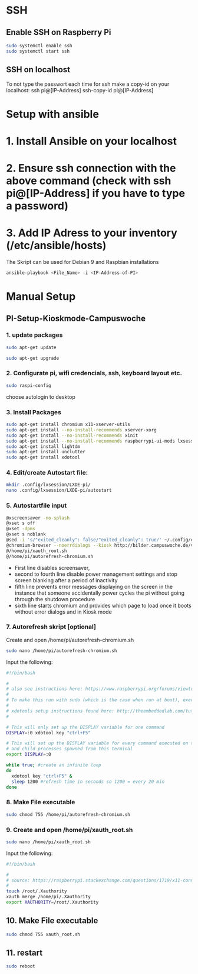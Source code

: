 
# SSH
## Enable SSH on Raspberry Pi
```bash
sudo systemctl enable ssh
sudo systemctl start ssh
```

## SSH on localhost
To not type the passwort each time for ssh make a copy-id on your localhost:
ssh pi@[IP-Address]
ssh-copy-id pi@[IP-Address]

# Setup with ansible

# 1. Install Ansible on your localhost
# 2. Ensure ssh connection with the above command (check with ssh pi@[IP-Address] if you have to type a password)
# 3. Add IP Adress to your inventory (/etc/ansible/hosts)

The Skript can be used for Debian 9 and Raspbian installations 
```bash
ansible-playbook <File_Name> -i <IP-Address-of-PI>
```

# Manual Setup

## PI-Setup-Kioskmode-Campuswoche

### 1.  update packages

```bash
sudo apt-get update

sudo apt-get upgrade
```


### 2.  Configurate pi, wifi credencials, ssh, keyboard layout etc.
```bash
sudo raspi-config
```
choose autologin to desktop

### 3. Install Packages

```bash
sudo apt-get install chromium x11-xserver-utils
sudo apt-get install --no-install-recommends xserver-xorg
sudo apt-get install --no-install-recommends xinit
sudo apt-get install --no-install-recommends raspberrypi-ui-mods lxsession
sudo apt-get install lightdm
sudo apt-get install unclutter
sudo apt-get install xdotool
```

### 4. Edit/create Autostart file:
```bash
mkdir .config/lxsession/LXDE-pi/
nano .config/lxsession/LXDE-pi/autostart
```

### 5. Autostartfile input
```bash
@xscreensaver -no-splash
@xset s off
@xset -dpms
@xset s noblank
@sed -i 's/"exited_cleanly": false/"exited_cleanly": true/' ~/.config/chromium/Default/Preferences
@chromium-browser --noerrdialogs --kiosk http://bilder.campuswoche.de/viewer --incognito
@/home/pi/xauth_root.sh
@/home/pi/autorefresh-chromium.sh
```

* First line disables screensaver,
* second to fourth line disable power management settings and stop screen blanking after a period of inactivity 
* fifth line prevents error messages displaying on the screen in the instance that someone accidentally power cycles the pi without going through the shutdown procedure
* sixth line starts chromium and provides which page to load once it boots without error dialogs and in Kiosk mode

### 7. Autorefresh skript [optional]
Create and open /home/pi/autorefresh-chromium.sh
```bash
sudo nano /home/pi/autorefresh-chromium.sh
```
Input the following:
```bash
#!/bin/bash

#
# also see instructions here: https://www.raspberrypi.org/forums/viewtopic.php?t=178206#p1239241
#
# To make this run with sudo (which is the case when run at boot), execute "xauth_root.sh" before running this script.
#
# xdotools setup instructions found here: http://theembeddedlab.com/tutorials/simulate-keyboard-mouse-events-xdotool-raspberry-pi/
#

# This will only set up the DISPLAY variable for one command
DISPLAY=:0 xdotool key "ctrl+F5"

# This will set up the DISPLAY variable for every command executed on this terminal,
# and child processes spawned from this terminal
export DISPLAY=:0

while true; #create an infinite loop
do
  xdotool key "ctrl+F5" &
  sleep 1200 #refresh time in seconds so 1200 = every 20 min
done
```
### 8. Make File executable
```bash
sudo chmod 755 /home/pi/autorefresh-chromium.sh
```

### 9. Create and open /home/pi/xauth_root.sh
```bash
sudo nano /home/pi/xauth_root.sh
```
Input the following:
```bash
#!/bin/bash

#
# source: https://raspberrypi.stackexchange.com/questions/1719/x11-connection-rejected-because-of-wrong-authentication
#
touch /root/.Xauthority
xauth merge /home/pi/.Xauthority
export XAUTHORITY=/root/.Xauthority
```
## 10. Make File executable
```bash
sudo chmod 755 xauth_root.sh
```
## 11. restart
```bash
sudo reboot
```

